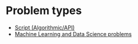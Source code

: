 # Problem types

* [Script (Algorithmic/API)](script.md)
* [Machine Learning and Data Science problems](mli.md)
